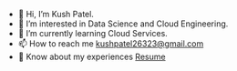 - 👋 Hi, I’m Kush Patel.
- 👀 I’m interested in Data Science and Cloud Engineering.
- 🌱 I’m currently learning Cloud Services.
- 📫 How to reach me [kushpatel26323@gmail.com](mailto:kushpatel26323@gmail.com)
- 📄 Know about my experiences [Resume](https://drive.google.com/file/d/1_J3HOlt8EexqYxdbuDBFoA5Z4KZJWDxX/view)

<!---
kushpatel1810/kushpatel1810 is a ✨ special ✨ repository because its `README.md` (this file) appears on your GitHub profile.
You can click the Preview link to take a look at your changes.
--->
